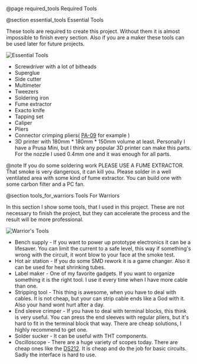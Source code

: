 @page required_tools Required Tools

@section essential_tools Essential Tools

These tools are required to create this project. Without them it is almost impossible
to finish every section. Also if you are a maker these tools can be used later for
future projects.

![Essential Tools](equipment_basic.jpg)

* Screwdriver with a lot of bitheads
* Superglue
* Side cutter
* Multimeter
* Tweezers
* Soldering iron
* Fume extractor
* Exacto knife
* Tapping set
* Caliper
* Pliers
* Connector crimping pliers( [PA-09](https://www.engineertools-jp.com/pa092021) for example )
* 3D printer with 180mm * 180mm * 150mm volume at least. Personally I have a Prusa Mini, but
I think any popular 3D printer can make this parts. For the nozzle I used 0.4mm one and it
was enough for all parts.

@note If you do some soldering work PLEASE USE A FUME EXTRACTOR. That smoke is very
dangerous, it can kill you. Please solder in a well ventilated area with some kind
of fume extractor. You can build one with some carbon filter and a PC fan.

@section tools_for_warriors Tools For Warriors

In this section I show some tools, that I used in this project. These are not necessary
to finish the project, but they can accelerate the process and the result will be
more professional.

![Warrior's Tools](equipment_warrior.jpg)

* Bench supply - If you want to power up prototype electronics it can be a lifesaver.
You can limit the current to a safe level, this way if something's wrong with the
circuit, it wont blow to your face at the smoke test.
* Hot air station - If you do some SMD rework it is a game changer. Also it can be
used for heat shrinking tubes.
* Label maker - One of my favorite gadgets. If you want to organize something it is
the right tool. I use it every time when I have more cable than one.
* Stripping tool - This thing is awesome, when you have to deal with cables. It is
not cheap, but your can strip cable ends like a God with it. Also your hand wont
hurt after a day.
* End sleeve crimper - If you have to deal with terminal blocks, this think is very useful.
You can press the end sleeves with regular pliers, but it's hard to fit in the terminal block
that way. There are cheap solutions, I highly recommend to get one.
* Solder sucker - It can be useful with THT components.
* Oscilloscope - There are a huge variety of scopes today. There are cheap ones like
the [DS212](https://www.miniware.com.cn/product/ds212-mini-oscilloscope-digital-oscilloscope/).
It is cheap and do the job for basic circuits. Sadly the interface is hard to use.
